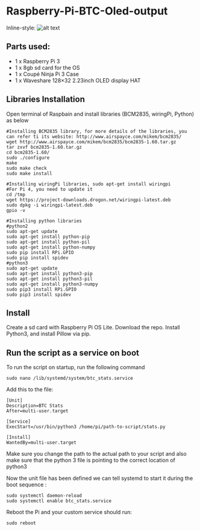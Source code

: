 # Raspberry-Pi-BTC-Oled-output

Inline-style: 
![alt text](https://cdn.hackaday.io/images/5448561614347574915.jpg)


## Parts used:

- 1 x Raspberry Pi 3
- 1 x 8gb sd card for the OS
- 1 x Coupé Ninja Pi 3 Case
- 1 x Waveshare 128×32 2.23inch OLED display HAT

## Libraries Installation

Open terminal of Raspbain and install libraries (BCM2835, wiringPi, Python) as below

```
#Installing BCM2835 library, for more details of the libraries, you can refer ti its website: http://www.airspayce.com/mikem/bcm2835/
wget http://www.airspayce.com/mikem/bcm2835/bcm2835-1.60.tar.gz
tar zxvf bcm2835-1.60.tar.gz
cd bcm2835-1.60/
sudo ./configure
make
sudo make check
sudo make install

#Installing wiringPi libraries, sudo apt-get install wiringpi
#For Pi 4, you need to update it
cd /tmp
wget https://project-downloads.drogon.net/wiringpi-latest.deb
sudo dpkg -i wiringpi-latest.deb
gpio -v

#Installing python libraries
#python2
sudo apt-get update
sudo apt-get install python-pip
sudo apt-get install python-pil
sudo apt-get install python-numpy
sudo pip install RPi.GPIO
sudo pip install spidev
#python3
sudo apt-get update
sudo apt-get install python3-pip
sudo apt-get install python3-pil
sudo apt-get install python3-numpy
sudo pip3 install RPi.GPIO
sudo pip3 install spidev
```

## Install

Create a sd card with Raspberry Pi OS Lite. Download the repo. Install Python3, and install Pillow via pip. 

## Run the script as a service on boot

To run the script on startup, run the following command

`sudo nano /lib/systemd/system/btc_stats.service`

Add this to the file:

```
[Unit]
Description=BTC Stats
After=multi-user.target

[Service]
ExecStart=/usr/bin/python3 /home/pi/path-to-script/stats.py

[Install]
WantedBy=multi-user.target
```
Make sure you change the path to the actual path to your script and also make sure that the python 3 file is pointing to the correct location of python3

Now the unit file has been defined we can tell systemd to start it during the boot sequence :

```
sudo systemctl daemon-reload
sudo systemctl enable btc_stats.service
```
Reboot the Pi and your custom service should run:

`sudo reboot`
